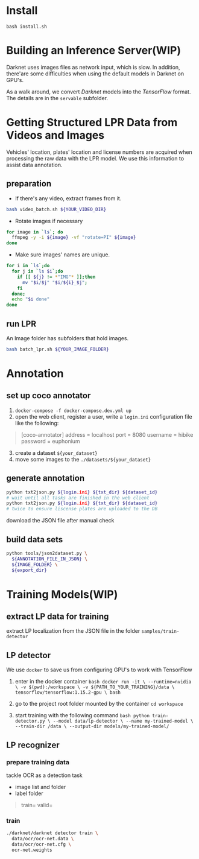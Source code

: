 # Install
`bash install.sh`


# Building an Inference Server(WIP)

Darknet uses images files as network input, which is slow. In addition, there'are some difficulties when using the default models in Darknet on GPU's.

As a walk around, we convert *Darknet* models into the *TensorFlow* format.
The details are in the `servable` subfolder.


# Getting Structured LPR Data from Videos and Images
Vehicles' location, plates' location and license numbers are acquired when processing the raw data with the LPR model. We use this information to assist data annotation.

## preparation
- If there's any video, extract frames from it.

```bash
bash video_batch.sh ${YOUR_VIDEO_DIR}
```

- Rotate images if necessary
```bash
for image in `ls`; do
  ffmpeg -y -i ${image} -vf "rotate=PI" ${image}
done
```

- Make sure images' names are unique.

```bash
for i in `ls`;do
  for j in `ls $i`;do
    if [[ ${j} != *"IMG"* ]];then
      mv "$i/$j" "$i/${i}_$j";
    fi
  done;
  echo "$i done"
done
```

## run LPR

An Image folder has subfolders that hold images.

```bash
bash batch_lpr.sh ${YOUR_IMAGE_FOLDER}
```


# Annotation

## set up coco annotator
1. `docker-compose -f docker-compose.dev.yml up`
2. open the web client, register a user, write a `login.ini` configuration file like the following:
  >[coco-annotator]
  address = localhost
  port = 8080
  username = hibike
  password = euphonium

3. create a dataset `${your_dataset}`
4. move some images to the `./datasets/${your_dataset}`

<!-- # remove database from coco annotator
`docker-compose down`
`docker volume prune` -->
## generate annotation
```bash
python txt2json.py ${login.ini} ${txt_dir} ${dataset_id}
# wait until all tasks are finished in the web client
python txt2json.py ${login.ini} ${txt_dir} ${dataset_id}
# twice to ensure liscense plates are uploaded to the DB
```
download the JSON file after manual check

## build data sets

```bash
python tools/json2dataset.py \
  ${ANNOTATION_FILE_IN_JSON} \
  ${IMAGE_FOLDER} \
  ${export_dir}
```


# Training Models(WIP)

## extract LP data for training
extract LP localization from the JSON file
in the folder `samples/train-detector`

## LP detector
  We use `docker` to save us from configuring GPU's to work with TensorFlow

  1. enter in the docker container
    ```bash
    docker run -it \
      --runtime=nvidia \
      -v $(pwd):/workspace \
      -v ${PATH_TO_YOUR_TRAINING}/data \
      tensorflow/tensorflow:1.15.2-gpu \
      bash
    ```

  2. go to the project root folder mounted by the container
    `cd workspace`

  3. start training with the following command
    ```bash
    python train-detector.py \
      --model data/lp-detector \
      --name my-trained-model \
      --train-dir /data \
      --output-dir models/my-trained-model/
    ```

## LP recognizer
### prepare training data
  tackle OCR as a detection task
  - image list and folder
  - label folder
  >train=
  >valid=  

### train
  ```bash
  ./darknet/darknet detector train \
    data/ocr/ocr-net.data \
    data/ocr/ocr-net.cfg \
    ocr-net.weights
  ```
